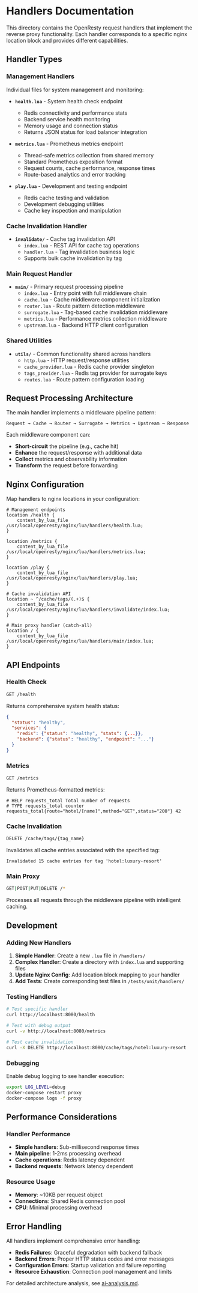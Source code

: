 # Handlers Documentation

This directory contains the OpenResty request handlers that implement the reverse proxy functionality. Each handler corresponds to a specific nginx location block and provides different capabilities.

## Handler Types

### Management Handlers
Individual files for system management and monitoring:

- **`health.lua`** - System health check endpoint
  - Redis connectivity and performance stats
  - Backend service health monitoring
  - Memory usage and connection status
  - Returns JSON status for load balancer integration

- **`metrics.lua`** - Prometheus metrics endpoint
  - Thread-safe metrics collection from shared memory
  - Standard Prometheus exposition format
  - Request counts, cache performance, response times
  - Route-based analytics and error tracking

- **`play.lua`** - Development and testing endpoint
  - Redis cache testing and validation
  - Development debugging utilities
  - Cache key inspection and manipulation

### Cache Invalidation Handler
- **`invalidate/`** - Cache tag invalidation API
  - `index.lua` - REST API for cache tag operations
  - `handler.lua` - Tag invalidation business logic
  - Supports bulk cache invalidation by tag

### Main Request Handler
- **`main/`** - Primary request processing pipeline
  - `index.lua` - Entry point with full middleware chain
  - `cache.lua` - Cache middleware component initialization
  - `router.lua` - Route pattern detection middleware
  - `surrogate.lua` - Tag-based cache invalidation middleware
  - `metrics.lua` - Performance metrics collection middleware
  - `upstream.lua` - Backend HTTP client configuration

### Shared Utilities
- **`utils/`** - Common functionality shared across handlers
  - `http.lua` - HTTP request/response utilities
  - `cache_provider.lua` - Redis cache provider singleton
  - `tags_provider.lua` - Redis tag provider for surrogate keys
  - `routes.lua` - Route pattern configuration loading

## Request Processing Architecture

The main handler implements a middleware pipeline pattern:

```
Request → Cache → Router → Surrogate → Metrics → Upstream → Response
```

Each middleware component can:
- **Short-circuit** the pipeline (e.g., cache hit)
- **Enhance** the request/response with additional data
- **Collect** metrics and observability information
- **Transform** the request before forwarding

## Nginx Configuration

Map handlers to nginx locations in your configuration:

```nginx
# Management endpoints
location /health {
    content_by_lua_file /usr/local/openresty/nginx/lua/handlers/health.lua;
}

location /metrics {
    content_by_lua_file /usr/local/openresty/nginx/lua/handlers/metrics.lua;
}

location /play {
    content_by_lua_file /usr/local/openresty/nginx/lua/handlers/play.lua;
}

# Cache invalidation API
location ~ ^/cache/tags/(.+)$ {
    content_by_lua_file /usr/local/openresty/nginx/lua/handlers/invalidate/index.lua;
}

# Main proxy handler (catch-all)
location / {
    content_by_lua_file /usr/local/openresty/nginx/lua/handlers/main/index.lua;
}
```

## API Endpoints

### Health Check
```bash
GET /health
```
Returns comprehensive system health status:
```json
{
  "status": "healthy",
  "services": {
    "redis": {"status": "healthy", "stats": {...}},
    "backend": {"status": "healthy", "endpoint": "..."}
  }
}
```

### Metrics
```bash
GET /metrics
```
Returns Prometheus-formatted metrics:
```
# HELP requests_total Total number of requests
# TYPE requests_total counter
requests_total{route="hotel/[name]",method="GET",status="200"} 42
```

### Cache Invalidation
```bash
DELETE /cache/tags/{tag_name}
```
Invalidates all cache entries associated with the specified tag:
```
Invalidated 15 cache entries for tag 'hotel:luxury-resort'
```

### Main Proxy
```bash
GET|POST|PUT|DELETE /*
```
Processes all requests through the middleware pipeline with intelligent caching.

## Development

### Adding New Handlers

1. **Simple Handler**: Create a new `.lua` file in `/handlers/`
2. **Complex Handler**: Create a directory with `index.lua` and supporting files
3. **Update Nginx Config**: Add location block mapping to your handler
4. **Add Tests**: Create corresponding test files in `/tests/unit/handlers/`

### Testing Handlers

```bash
# Test specific handler
curl http://localhost:8080/health

# Test with debug output
curl -v http://localhost:8080/metrics

# Test cache invalidation
curl -X DELETE http://localhost:8080/cache/tags/hotel:luxury-resort
```

### Debugging

Enable debug logging to see handler execution:
```bash
export LOG_LEVEL=debug
docker-compose restart proxy
docker-compose logs -f proxy
```

## Performance Considerations

### Handler Performance
- **Simple handlers**: Sub-millisecond response times
- **Main pipeline**: 1-2ms processing overhead
- **Cache operations**: Redis latency dependent
- **Backend requests**: Network latency dependent

### Resource Usage
- **Memory**: ~10KB per request object
- **Connections**: Shared Redis connection pool
- **CPU**: Minimal processing overhead

## Error Handling

All handlers implement comprehensive error handling:

- **Redis Failures**: Graceful degradation with backend fallback
- **Backend Errors**: Proper HTTP status codes and error messages
- **Configuration Errors**: Startup validation and failure reporting
- **Resource Exhaustion**: Connection pool management and limits

For detailed architecture analysis, see [ai-analysis.md](ai-analysis.md).